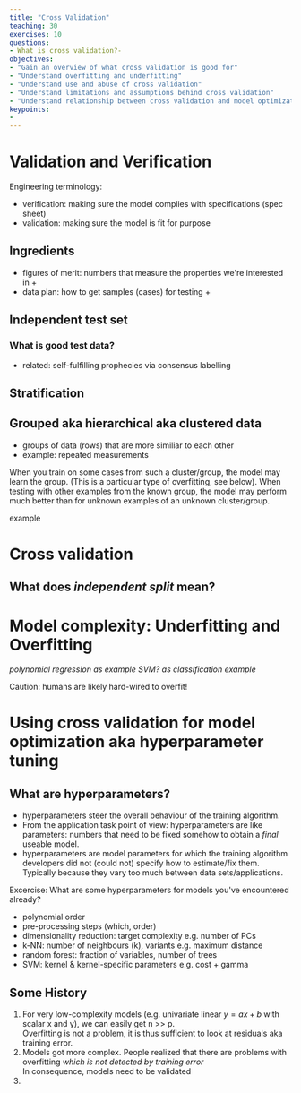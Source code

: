 ```yaml
---
title: "Cross Validation"
teaching: 30
exercises: 10
questions:
- What is cross validation?- 
objectives:
- "Gain an overview of what cross validation is good for"
- "Understand overfitting and underfitting"
- "Understand use and abuse of cross validation"
- "Understand limitations and assumptions behind cross validation"
- "Understand relationship between cross validation and model optimization"
keypoints:
- 
---
```


# Validation and Verification

Engineering terminology: 

- verification: making sure the model complies with specifications (spec sheet)
- validation: making sure the model is fit for purpose

## Ingredients

- figures of merit: numbers that measure the properties we're interested in
    + 
- data plan: how to get samples (cases) for testing
    + 

## Independent test set

### What is good test data?

- related: self-fulfilling prophecies via consensus labelling


## Stratification

## Grouped aka hierarchical aka clustered data

- groups of data (rows) that are more similiar to each other
- example: repeated measurements

When you train on some cases from such a cluster/group, the model may learn the group. (This is a particular type of overfitting, see below). When testing with other examples from the known group, the model may perform much better than for unknown examples of an unknown cluster/group.

example


# Cross validation

## What does *independent split* mean?

# Model complexity: Underfitting and Overfitting

*polynomial regression as example*
*SVM? as classification example*

Caution: humans are likely hard-wired to overfit!

# Using cross validation for model optimization aka hyperparameter tuning

## What are hyperparameters?

- hyperparameters steer the overall behaviour of the training algorithm.
- From the application task point of view: hyperparameters are like parameters: numbers that need to be fixed somehow to obtain a *final* useable model.
- hyperparameters are model parameters for which the training algorithm developers did not (could not) specify how to estimate/fix them.  
 Typically because they vary too much between data sets/applications.

Excercise: What are some hyperparameters for models you've encountered already?
 - polynomial order
 - pre-processing steps (which, order)
 - dimensionality reduction: target complexity e.g. number of PCs
 - k-NN: number of neighbours (k), variants e.g. maximum distance
 - random forest: fraction of variables, number of trees
 - SVM: kernel & kernel-specific parameters e.g. cost + gamma


## Some History

1. For very low-complexity models (e.g. univariate linear $y = ax + b$ with scalar x and y), we can easily get n >> p.  
Overfitting is not a problem, it is thus sufficient to look at residuals aka training error.   
2. Models got more complex. People realized that there are problems with overfitting *which is not detected by training error*  
  In consequence, models need to be validated 
3. 



